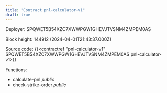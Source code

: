 ```yaml
---
title: "Contract pnl-calculator-v1"
draft: true
---
```

Deployer: SPQWET5B54XZC7XWWPGW1GHEVJTVSNM4ZMPEM0AS


 



Block height: 144912 (2024-04-01T21:43:37.000Z)

Source code: {{<contractref "pnl-calculator-v1" SPQWET5B54XZC7XWWPGW1GHEVJTVSNM4ZMPEM0AS pnl-calculator-v1>}}

Functions:

* calculate-pnl _public_
* check-strike-order _public_
